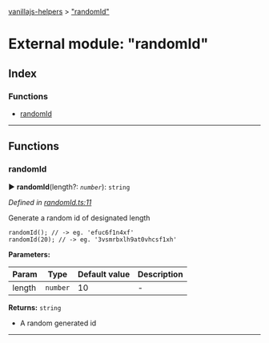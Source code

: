 [vanillajs-helpers](../README.md) > ["randomId"](../modules/_randomid_.md)



# External module: "randomId"

## Index

### Functions

* [randomId](_randomid_.md#randomid)



---
## Functions
<a id="randomid"></a>

###  randomId

► **randomId**(length?: *`number`*): `string`



*Defined in [randomId.ts:11](https://github.com/Tokimon/vanillajs-helpers/blob/17062f0/randomId.ts#L11)*



Generate a random id of designated length

    randomId(); // -> eg. 'efuc6f1n4xf'
    randomId(20); // -> eg. '3vsmrbxlh9at0vhcsf1xh'


**Parameters:**

| Param | Type | Default value | Description |
| ------ | ------ | ------ | ------ |
| length | `number`  | 10 |   - |





**Returns:** `string`
- A random generated id






___


